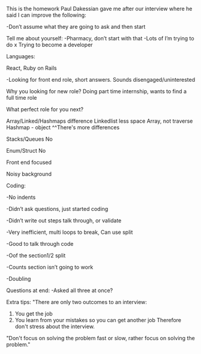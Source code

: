 This is the homework Paul Dakessian gave me after our interview where he said I can improve the following:


-Don’t assume what they are going to ask and then start

Tell me about yourself:
-Pharmacy, don’t start with that
-Lots of I’m trying to do x
Trying to become a developer

Languages:

React, Ruby on Rails

-Looking for front end role, short answers. Sounds disengaged/uninterested

Why you looking for new role?
Doing part time internship, wants to find a full time role

What perfect role for you next?

Array/Linked/Hashmaps difference
Linkedlist less space
Array, not traverse
Hashmap - object
^^There's more differences

Stacks/Queues
No

Enum/Struct
No

Front end focused

Noisy background

Coding:

-No indents

-Didn’t ask questions, just started coding

-Didn’t write out steps talk through, or validate

-Very inefficient, multi loops to break, Can use split

-Good to talk through code

-Oof the section1/2 split

-Counts section isn’t going to work

-Doubling

Questions at end:
-Asked all three at once?

Extra tips:
"There are only two outcomes to an interview:
1. You get the job
2. You learn from your mistakes so you can get another job
Therefore don't stress about the interview.

"Don't focus on solving the problem fast or slow, rather focus
on solving the problem."


